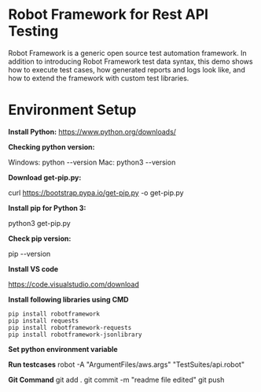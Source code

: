 Robot Framework for Rest API Testing
=======================================

Robot Framework is a generic open source test automation framework. In addition to introducing Robot Framework test data syntax, this demo shows how to execute test cases, how generated reports and logs look like, and how to extend the framework with custom test libraries.

Environment Setup
==================

**Install Python:**
https://www.python.org/downloads/

**Checking python version:**

Windows: python --version
Mac: python3 --version

**Download get-pip.py:**

curl https://bootstrap.pypa.io/get-pip.py -o get-pip.py

**Install pip for Python 3:**

python3 get-pip.py

**Check pip version:**

pip --version

**Install VS code**

https://code.visualstudio.com/download

**Install following libraries using CMD**

    pip install robotframework
    pip install requests
    pip install robotframework-requests
    pip install robotframework-jsonlibrary

**Set python environment variable**


**Run testcases**
robot -A "ArgumentFiles/aws.args" "TestSuites/api.robot"


**Git Command**
git add .
git commit -m "readme file edited"
git push